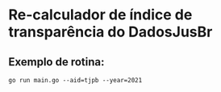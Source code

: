 # Re-calculador de índice de transparência do DadosJusBr

## Exemplo de rotina:
```
go run main.go --aid=tjpb --year=2021
```
